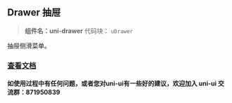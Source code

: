## Drawer 抽屉

> **组件名：uni-drawer**
> 代码块： `uDrawer`

抽屉侧滑菜单。

### [查看文档](https://uniapp.dcloud.io/component/uniui/uni-drawer)

#### 如使用过程中有任何问题，或者您对uni-ui有一些好的建议，欢迎加入 uni-ui 交流群：871950839 